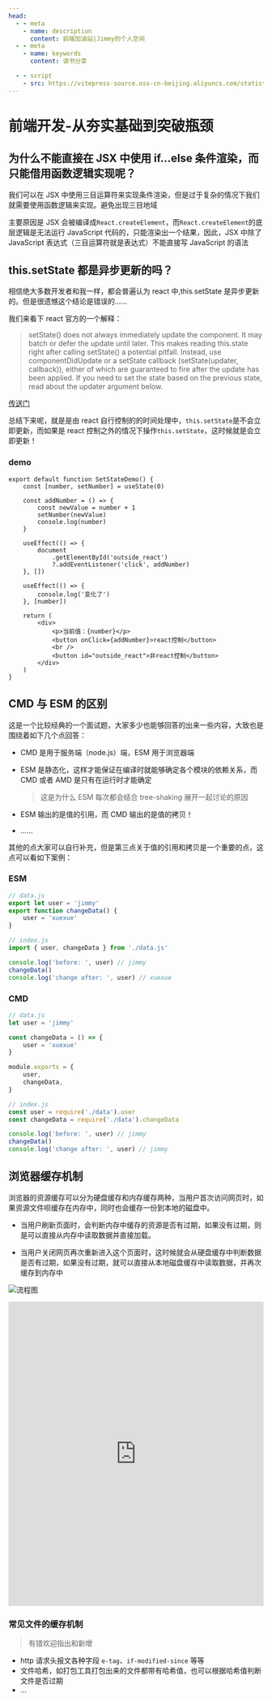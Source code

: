 ```yaml
---
head:
  - - meta
    - name: description
      content: 前端加油站|Jimmy的个人空间
  - - meta
    - name: keywords
      content: 读书分享

  - - script
    - src: https://vitepress-source.oss-cn-beijing.aliyuncs.com/statistics.js
---
```


# 前端开发-从夯实基础到突破瓶颈

## 为什么不能直接在 JSX 中使用 if...else 条件渲染，而只能借用函数逻辑实现呢？

我们可以在 JSX 中使用三目运算符来实现条件渲染，但是过于复杂的情况下我们就需要使用函数逻辑来实现。避免出现三目地域

主要原因是 JSX 会被编译成`React.createElement`，而`React.createElement`的底层逻辑是无法运行 JavaScript 代码的，只能渲染出一个结果，因此，JSX 中除了 JavaScript 表达式（三目运算符就是表达式）不能直接写 JavaScript 的语法

## this.setState 都是异步更新的吗？

相信绝大多数开发者和我一样，都会普遍认为 react 中,this.setState 是异步更新的。但是很遗憾这个结论是错误的......

我们来看下 react 官方的一个解释：

> setState() does not always immediately update the component. It may batch or defer the update until later. This makes reading this.state right after calling setState() a potential pitfall. Instead, use componentDidUpdate or a setState callback (setState(updater, callback)), either of which are guaranteed to fire after the update has been applied. If you need to set the state based on the previous state, read about the updater argument below.

[传送门](https://reactjs.org/docs/react-component.html#setstate)

总结下来呢，就是是由 react 自行控制的的时间处理中，`this.setState`是不会立即更新，而如果是 react 控制之外的情况下操作`this.setState`，这时候就是会立即更新！

### demo

```tsx
export default function SetStateDemo() {
	const [number, setNumber] = useState(0)

	const addNumber = () => {
		const newValue = number + 1
		setNumber(newValue)
		console.log(number)
	}

	useEffect(() => {
		document
			.getElementById('outside_react')
			?.addEventListener('click', addNumber)
	}, [])

	useEffect(() => {
		console.log('变化了')
	}, [number])

	return (
		<div>
			<p>当前值：{number}</p>
			<button onClick={addNumber}>react控制</button>
			<br />
			<button id="outside_react">非react控制</button>
		</div>
	)
}
```

## CMD 与 ESM 的区别

这是一个比较经典的一个面试题，大家多少也能够回答的出来一些内容，大致也是围绕着如下几个点回答：

- CMD 是用于服务端（node.js）端，ESM 用于浏览器端
- ESM 是静态化，这样才能保证在编译时就能够确定各个模块的依赖关系，而 CMD 或者 AMD 是只有在运行时才能确定

  > 这是为什么 ESM 每次都会结合 tree-shaking 展开一起讨论的原因

- ESM 输出的是值的引用，而 CMD 输出的是值的拷贝！

- ......

其他的点大家可以自行补充，但是第三点关于值的引用和拷贝是一个重要的点，这点可以看如下案例：

### ESM

```js
// data.js
export let user = 'jimmy'
export function changeData() {
	user = 'xuexue'
}

// index.js
import { user, changeData } from './data.js'

console.log('before: ', user) // jimmy
changeData()
console.log('change after: ', user) // xuexue
```

### CMD

```js
// data.js
let user = 'jimmy'

const changeData = () => {
	user = 'xuexue'
}

module.exports = {
	user,
	changeData,
}

// index.js
const user = require('./data').user
const changeData = require('./data').changeData

console.log('before: ', user) // jimmy
changeData()
console.log('change after: ', user) // jimmy
```

## 浏览器缓存机制

浏览器的资源缓存可以分为硬盘缓存和内存缓存两种，当用户首次访问网页时，如果资源文件呗缓存在内存中，同时也会缓存一份到本地的磁盘中。

- 当用户刷新页面时，会判断内存中缓存的资源是否有过期，如果没有过期，则是可以直接从内存中读取数据并直接加载。

- 当用户关闭网页再次重新进入这个页面时，这时候就会从硬盘缓存中判断数据是否有过期，如果没有过期，就可以直接从本地磁盘缓存中读取数据，并再次缓存到内存中

![流程图](https://vitepress-source.oss-cn-beijing.aliyuncs.com/typoraimage-20230131114910348.png)

<iframe id="embed_dom" name="embed_dom" frameborder="0" style="display:block;width:100%; height:600px;" src="https://www.processon.com/embed/63d7d7e6392a4b25febfc59c"></iframe>

### 常见文件的缓存机制

> 有错欢迎指出和新增

- http 请求头报文各种字段 `e-tag`、`if-modified-since` 等等
- 文件哈希，如打包工具打包出来的文件都带有哈希值，也可以根据哈希值判断文件是否过期
- ...
